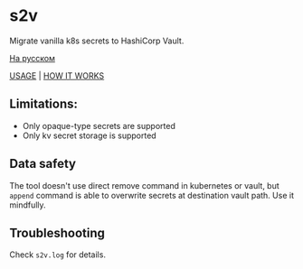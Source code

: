 # s2v

Migrate vanilla k8s secrets to HashiCorp Vault.

[На русском](README.RU.md)

[USAGE](USAGE.md) | [HOW IT WORKS](HOW-IT-WORKS.md)

## Limitations:

- Only opaque-type secrets are supported
- Only kv secret storage is supported

## Data safety

The tool doesn't use direct remove command in kubernetes or vault, but `append` command 
is able to overwrite secrets at destination vault path. Use it mindfully.

## Troubleshooting

Check `s2v.log` for details.